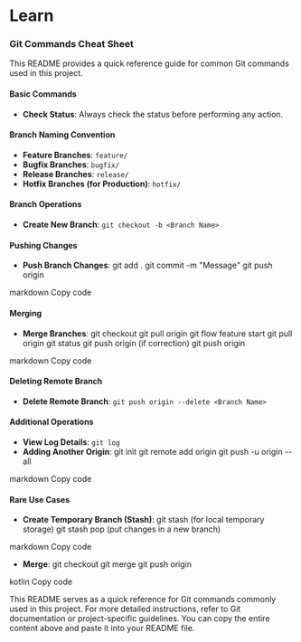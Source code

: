  # Learn

<!-- Basic Commands
Check Status: Always check the status before performing any action.
Branch Naming Convention
Feature Branches: feature/
Bugfix Branches: bugfix/
Release Branches: release/
Hotfix Branches (for Production): hotfix/
Branch Operations
Create New Branch: git checkout -b <Branch Name>
Pushing Changes
Push Branch Changes:
sql
Copy code
git add .
git commit -m "Message"
git push origin <Branch Name>
Merging
Merge Branches:
php
Copy code
git checkout <Target Branch>
git pull origin <Target Branch>
git flow feature start <Feature Branch>
git pull origin <Other Branches>
git status
git push origin <Other Branches> (if correction)
git push origin <Feature Branch>
Deleting Remote Branch
Delete Remote Branch: git push origin --delete <Branch Name>
Additional Operations
View Log Details: git log
Adding Another Origin:
csharp
Copy code
git init
git remote add origin <URL>
git push -u origin --all
Rare Use Cases
Create Temporary Branch (Stash):
arduino
Copy code
git stash (for local temporary storage)
git stash pop (put changes in a new branch)
Merge:
php
Copy code
git checkout <Target Branch>
git merge <Branch to Merge>
git push origin <Branch to Merge>
This README serves as a quick reference for Git commands commonly used in this project. For more detailed instructions, refer to Git documentation or project-specific guidelines.

give the code in copyable formate 
ChatGPT
Certainly! Below is the same Git commands cheat sheet in copyable format:

markdown
Copy code -->
### Git Commands Cheat Sheet

This README provides a quick reference guide for common Git commands used in this project.

#### Basic Commands

- **Check Status**: Always check the status before performing any action.
  
#### Branch Naming Convention

- **Feature Branches**: `feature/`
- **Bugfix Branches**: `bugfix/`
- **Release Branches**: `release/`
- **Hotfix Branches (for Production)**: `hotfix/`

#### Branch Operations

- **Create New Branch**: `git checkout -b <Branch Name>`
  
#### Pushing Changes

- **Push Branch Changes**:
git add .
git commit -m "Message"
git push origin <Branch Name>

markdown
Copy code

#### Merging

- **Merge Branches**:
git checkout <Target Branch>
git pull origin <Target Branch>
git flow feature start <Feature Branch>
git pull origin <Other Branches>
git status
git push origin <Other Branches> (if correction)
git push origin <Feature Branch>

markdown
Copy code

#### Deleting Remote Branch

- **Delete Remote Branch**: `git push origin --delete <Branch Name>`

#### Additional Operations

- **View Log Details**: `git log`
- **Adding Another Origin**: 
git init
git remote add origin <URL>
git push -u origin --all

markdown
Copy code

#### Rare Use Cases

- **Create Temporary Branch (Stash)**:
git stash (for local temporary storage)
git stash pop (put changes in a new branch)

markdown
Copy code

- **Merge**:
git checkout <Target Branch>
git merge <Branch to Merge>
git push origin <Branch to Merge>

kotlin
Copy code

This README serves as a quick reference for Git commands commonly used in this project. For more detailed instructions, refer to Git documentation or project-specific guidelines.
You can copy the entire content above and paste it into your README file.